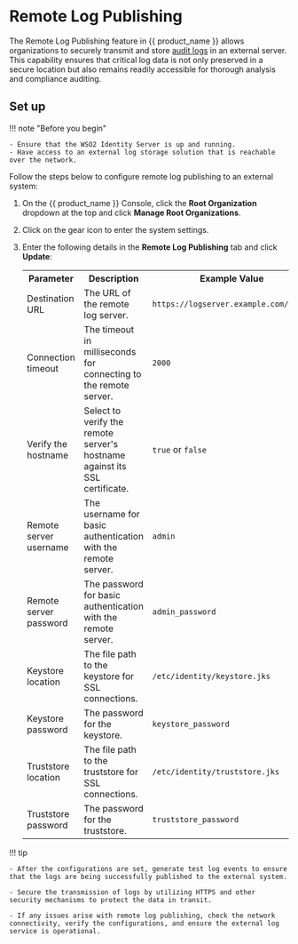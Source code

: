 # Remote Log Publishing

The Remote Log Publishing feature in {{ product_name }} allows organizations to securely transmit and store [audit logs]({{base_path}}/deploy/monitor/monitor-logs/) in an external server. This capability ensures that critical log data is not only preserved in a secure location but also remains readily accessible for thorough analysis and compliance auditing.

## Set up

!!! note "Before you begin"

    - Ensure that the WSO2 Identity Server is up and running.
    - Have access to an external log storage solution that is reachable over the network.

Follow the steps below to configure remote log publishing to an external system:

1. On the {{ product_name }} Console, click the **Root Organization** dropdown at the top and click **Manage Root Organizations**.
2. Click on the gear icon to enter the system settings.

3. Enter the following details in the **Remote Log Publishing** tab and click **Update**:

    <table>
        <tr>
            <th>Parameter</th>
            <th>Description</th>
            <th>Example Value</th>
        </tr>
        <tr>
            <td>Destination URL</td>
            <td>The URL of the remote log server.</td>
            <td><code>https://logserver.example.com/store</code></td>
        </tr>
        <tr>
            <td>Connection timeout</td>
            <td>The timeout in milliseconds for connecting to the remote server.</td>
            <td><code>2000</code></td>
        </tr>
        <tr>
            <td>Verify the hostname</td>
            <td>Select to verify the remote server's hostname against its SSL certificate.</td>
            <td><code>true</code> or <code>false</code></td>
        </tr>
        <tr>
            <td>Remote server username</td>
            <td>The username for basic authentication with the remote server.</td>
            <td><code>admin</code></td>
        </tr>
        <tr>
            <td>Remote server password</td>
            <td>The password for basic authentication with the remote server.</td>
            <td><code>admin_password</code></td>
        </tr>
        <tr>
            <td>Keystore location</td>
            <td>The file path to the keystore for SSL connections.</td>
            <td><code>/etc/identity/keystore.jks</code></td>
        </tr>
        <tr>
            <td>Keystore password</td>
            <td>The password for the keystore.</td>
            <td><code>keystore_password</code></td>
        </tr>
        <tr>
            <td>Truststore location</td>
            <td>The file path to the truststore for SSL connections.</td>
            <td><code>/etc/identity/truststore.jks</code></td>
        </tr>
        <tr>
            <td>Truststore password</td>
            <td>The password for the truststore.</td>
            <td><code>truststore_password</code></td>
        </tr>
    </table>  

!!! tip

    - After the configurations are set, generate test log events to ensure that the logs are being successfully published to the external system.

    - Secure the transmission of logs by utilizing HTTPS and other security mechanisms to protect the data in transit.

    - If any issues arise with remote log publishing, check the network connectivity, verify the configurations, and ensure the external log service is operational.
